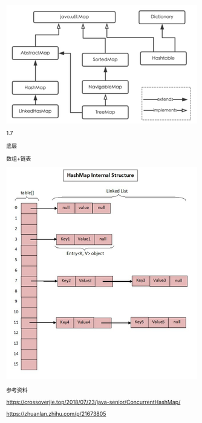 



![img](assets/26341ef9fe5caf66ba0b7c40bba264a5_hd.png)

1.7

底层

数组+链表

![img](assets/006tNc79gy1ftiv16vu4aj30i30k4q47-20190324215719624.jpg)









参考资料

https://crossoverjie.top/2018/07/23/java-senior/ConcurrentHashMap/

https://zhuanlan.zhihu.com/p/21673805





